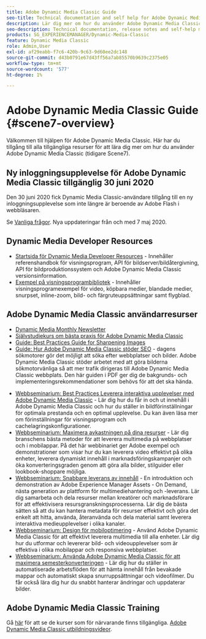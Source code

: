 ```yaml
---
title: Adobe Dynamic Media Classic Guide
seo-title: Technical documentation and self help for Adobe Dynamic Media Classic
description: Lär dig mer om hur du använder Adobe Dynamic Media Classic för att hantera videoklipp, utfällbara foton och annat med hjälp av AEM Cloud Services-dokument.
seo-description: Technical documentation, release notes and self-help materials for Adobe Dynamic Media Classic, formerly Scene 7
products: SG_EXPERIENCEMANAGER/Dynamic-Media-Classic
feature: Dynamic Media Classic
role: Admin,User
exl-id: af29eabb-f7c6-420b-9c63-9d60ee2dc148
source-git-commit: d43b0791e67d43ff56a7ab85570b9639c2375e05
workflow-type: tm+mt
source-wordcount: '577'
ht-degree: 1%

---
```


# Adobe Dynamic Media Classic Guide {#scene7-overview}

Välkommen till hjälpen för Adobe Dynamic Media Classic. Här har du tillgång till alla tillgängliga resurser för att lära dig mer om hur du använder Adobe Dynamic Media Classic (tidigare Scene7).

## Ny inloggningsupplevelse för Adobe Dynamic Media Classic tillgänglig 30 juni 2020

Den 30 juni 2020 fick Dynamic Media Classic-användare tillgång till en ny inloggningsupplevelse som inte längre är beroende av Adobe Flash i webbläsaren.

Se [Vanliga frågor](new-ui-2020.md). Nya uppdateringar från och med 7 maj 2020.

## Dynamic Media Developer Resources

* [Startsida för Dynamic Media Developer Resources](https://experienceleague.adobe.com/docs/dynamic-media-developer-resources.html) - Innehåller referenshandbok för visningsprogram, API för bildserver/bildåtergivning, API för bildproduktionssystem och Adobe Dynamic Media Classic versionsinformation.
* [Exempel på visningsprogrambibliotek](https://landing.adobe.com/en/na/dynamic-media/ctir-2755/live-demos.html) - Innehåller visningsprogramexempel för video, köpbara medier, blandade medier, snurpset, inline-zoom, bild- och färgruteuppsättningar samt flygblad.

## Adobe Dynamic Media Classic användarresurser

* [Dynamic Media Monthly Newsletter](dynamic-media-newsletter.md)
* [Självstudiekurs om bästa praxis för Adobe Dynamic Media Classic](https://experienceleague.adobe.com/docs/experience-manager-learn/dynamic-media-classic-tutorial/overview.html)
* [Guide: Best Practices Guide for Sharpening Images](/help/assets/s7_sharpening_images.pdf)
* [Guide: Hur Adobe Dynamic Media Classic stöder SEO](/help/assets/s7_seo.pdf) - dagens sökmotorer gör det möjligt att söka efter webbplatser och bilder. Adobe Dynamic Media Classic stöder arbetet med att göra bilderna sökmotorvänliga så att mer trafik dirigeras till Adobe Dynamic Media Classic webbplats. Den här guiden i PDF ger dig de bakgrunds- och implementeringsrekommendationer som behövs för att det ska hända.
<!-- * [Webinar: Best Practices for Responsive Design](http://offers.adobe.com/en/na/marketing/landings/_40458_responsive_design_live_on_demand_webinar.html) - Learn practical tips on how to improve your mobile strategy. See real-world examples of responsive design in action. Create one primary asset that works across multiple devices and increase mobile performance by dynamically changing the resolution of images or the orientation of images for portrait or landscape displays. Learn how to also dynamically crop, scale, or resize images. -->
* [Webbseminarium: Best Practices Leverera interaktiva upplevelser med Adobe Dynamic Media Classic](https://seminars.adobeconnect.com/p7wb8ej3u6d/) - Lär dig hur du får in och ut innehåll i Adobe Dynamic Media Classic och hur du ställer in bildförinställningar för optimala prestanda och en optimal upplevelse. Du kan även läsa mer om förinställningar för visningsprogram och cachelagringskonfigurationer.
* [Webbseminarium: Maximera avkastningen på dina resurser](https://adobecustomersuccess.adobeconnect.com/p5ar3hfrrec/?launcher=false&amp;fcsContent=true&amp;pbMode=normal&amp;proto=true) - Lär dig branschens bästa metoder för att leverera multimedia på webbplatser och i mobilappar. På det här webbinariet ger Adobe exempel och demonstrationer som visar hur du kan leverera video effektivt på olika enheter, leverera dynamiskt innehåll i marknadsföringskampanjer och öka konverteringsgraden genom att göra alla bilder, stilguider eller lookbook-shoppare möjliga.
* [Webbseminarium: Snabbare leverans av innehåll](https://adobecustomersuccess.adobeconnect.com/p88ducm9pqv/) - En introduktion och demonstration av Adobe Experience Manager Assets - On Demand, nästa generation av plattform för multimediehantering och -leverans. Lär dig samarbeta och dela resurser mellan kreatörer och marknadsförare för att effektivisera resursgranskningsprocesserna. Lär dig de bästa sätten så att du kan hantera metadata för resurser effektivt och göra det enkelt att hitta, använda, återanvända och dela material samt leverera interaktiva medieupplevelser i olika kanaler.
* [Webbseminarium: Design för mobiloptimering](https://adobecustomersuccess.adobeconnect.com/p6oqd3wydif/?launcher=false&amp;fcsContent=true&amp;pbMode=normal&amp;proto=true) - Använd Adobe Dynamic Media Classic för att effektivt leverera multimedia till alla enheter. Lär dig hur du utformar och levererar bild- och videoupplevelser som är effektiva i olika mobilappar och responsiva webbplatser.
* [Webbseminarium: Använda Adobe Dynamic Media Classic för att maximera semesterkonverteringen](https://adobecustomersuccess.adobeconnect.com/p32n1yr85c9/?proto=true) - Lär dig hur du ställer in automatiserade arbetsflöden för att hämta innehåll från bevakade mappar och automatiskt skapa snurruppsättningar och videofilmer. Du får också lära dig hur du snabbt hanterar ändringar och uppdaterar bilder.

## Adobe Dynamic Media Classic Training

Gå [här](https://learning.adobe.com/catalog.html#product=adobe-scene7) för att se de kurser som för närvarande finns tillgängliga.
[Adobe Dynamic Media Classic utbildningsvideor](/help/training-videos.md).
